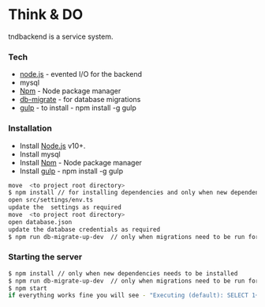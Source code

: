 # Think & DO

tndbackend is a service system.

### Tech

- [node.js] - evented I/O for the backend
- mysql
- [Npm] - Node package manager
- [db-migrate] - for database migrations
- [gulp] - to install - npm install -g gulp

### Installation

- Install [Node.js](https://nodejs.org/) v10+.
- Install mysql
- Install [Npm] - Node package manager
- Install [gulp] - npm install -g gulp

```sh
move  <to project root directory>
$ npm install // for installing dependencies and only when new dependencies needs to be installed
open src/settings/env.ts
update the  settings as required
move  <to project root directory>
open database.json
update the database credentials as required
$ npm run db-migrate-up-dev  // only when migrations need to be run for dev env
```

### Starting the server

```sh
$ npm install // only when new dependencies needs to be installed
$ npm run db-migrate-up-dev  // only when migrations need to be run for dev env
$ npm start
if everything works fine you will see - "Executing (default): SELECT 1+1 AS result"
```

[node.js]: http://nodejs.org
[express]: http://expressjs.com
[gulp]: http://gulpjs.com
[npm]: https://www.npmjs.com
[db-migrate]: https://www.npmjs.com/package/db-migrate
[sequelize]: https://sequelize.org/
[gulp]: https://www.npmjs.com/package/gulp
